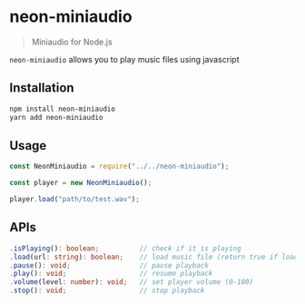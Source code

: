 # neon-miniaudio

> Miniaudio for Node.js

`neon-miniaudio` allows you to play music files using javascript

## Installation

```bash
npm install neon-miniaudio
yarn add neon-miniaudio
```

## Usage

```javascript
const NeonMiniaudio = require("../../neon-miniaudio");

const player = new NeonMiniaudio();

player.load("path/to/test.wav");
```

## APIs

```typescript
.isPlaying(): boolean;          // check if it is playing
.load(url: string): boolean;    // load music file (return true if loading succeeded)
.pause(): void;                 // pause playback
.play(): void;                  // resume playback
.volume(level: number): void;   // set player volume (0-100)
.stop(): void;                  // stop playback
```
